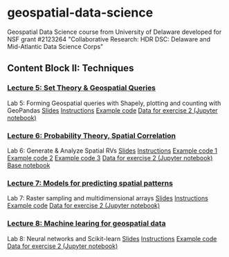 # geospatial-data-science
Geospatial Data Science course from University of Delaware developed for NSF grant #2123264  "Collaborative Research: HDR DSC: Delaware and Mid-Atlantic Data Science Corps"


## Content Block II: Techniques

### [Lecture 5: Set Theory & Geospatial Queries](GDS_lecture5.pdf)
Lab 5: Forming Geospatial queries with Shapely, plotting and counting with GeoPandas
[Slides](lab5_slides.pdf)
[Instructions](lab5_instructions.pdf)
[Example code](https://colab.research.google.com/drive/11PA1BM_XuHU3hQ75Q0W7GJoK3lqAB7oH)
[Data for exercise 2 (Jupyter notebook)](GDS_lab5_exercise_2.ipynb)


### [Lecture 6: Probability Theory, Spatial Correlation](GDS_lecture6.pdf)
Lab 6: Generate & Analyze Spatial RVs
[Slides](lab6_slides.pdf) 
[Instructions](lab6_instructions.pdf) 
[Example code 1](https://colab.research.google.com/drive/138Br6mwEMuThKZfejVljaRu99zCv3TzZ)
[Example code 2](https://colab.research.google.com/drive/16V5TTzexzn213A0uJ28iJOE-zpfLitSa)
[Example code 3](https://colab.research.google.com/drive/1ozVy6kNdWYHpP3rpxcDmcCCq7whDhgdd)
[Data for exercise 2 (Jupyter notebook)](GDS_lab6_exercise2.ipynb)
[Base notebook](https://colab.research.google.com/drive/1aEhbWHcS1MrR7S5h61pa3Vc195Z27tQw)


### [Lecture 7: Models for predicting spatial patterns](GDS_lecture7.pdf)
Lab 7: Raster sampling and multidimensional arrays
[Slides](lab7_slides.pdf) 
[Instructions](lab7_instructions.pdf) 
[Example code](https://colab.research.google.com/drive/15kMwoWt6fm4xGkihse0kVljaF6yZoNtZ)
[Data for exercise 2 (Jupyter notebook)](GDS_lab7_exercise_1.ipynb)



### [Lecture 8: Machine learing for geospatial data](GDS_lecture8.pdf)
Lab 8: Neural networks and Scikit-learn
[Slides](lab8_slides.pdf) 
[Instructions](lab8_instructions.pdf) 
[Example code](https://colab.research.google.com/drive/1Q-zT0nrodbRuZsK0kZGs7TZpczBxrHyk)
[Data for exercise 2 (Jupyter notebook)](GDS_lab8_exercise_2.ipynb)
